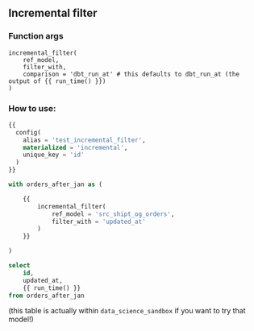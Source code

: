 ## Incremental filter

### Function args
```jinja2
incremental_filter(
    ref_model, 
    filter_with, 
    comparison = 'dbt_run_at' # this defaults to dbt_run_at (the output of {{ run_time() }})
)
```

### How to use:
```sql
{{
  config(
    alias = 'test_incremental_filter',
    materialized = 'incremental',
    unique_key = 'id'
  )
}}

with orders_after_jan as (

    {{ 
        incremental_filter(
            ref_model = 'src_shipt_og_orders',
            filter_with = 'updated_at'
        )
    }}

)

select 
    id, 
    updated_at, 
    {{ run_time() }} 
from orders_after_jan
```

(this table is actually within `data_science_sandbox` if you want to try that model!)